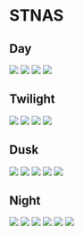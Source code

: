 # STNAS

## Day
<img src="images/day_751.png" >
<img src="images/day_753.png" >
<img src="images/day_756.png" >
<img src="images/day_758.png" >

## Twilight
<img src="images/twilight_729.png" >
<img src="images/twilight_732.png" >
<img src="images/twilight_734.png" >
<img src="images/twilight_736.png" >

## Dusk
<img src="images/dusk_557.png" >
<img src="images/dusk_559.png" >
<img src="images/dusk_561.png" >
<img src="images/dusk_566.png" >
<img src="images/dusk_569.png" >

## Night
<img src="images/night_451.png" >
<img src="images/night_454.png" >
<img src="images/night_456.png" >
<img src="images/night_459.png" >
<img src="images/night_462.png" >
<img src="images/night_766.png" >
